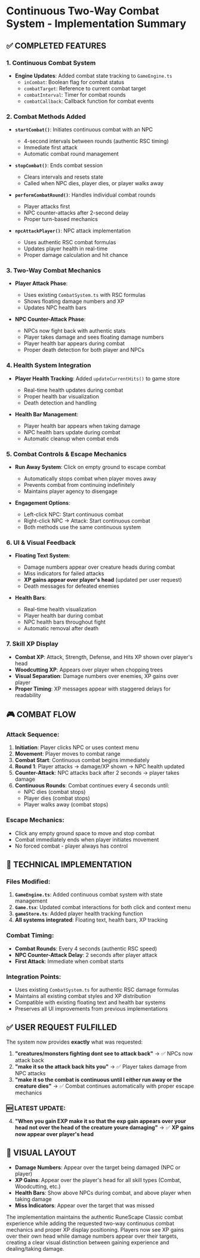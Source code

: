 # Continuous Two-Way Combat System - Implementation Summary

## ✅ COMPLETED FEATURES

### 1. **Continuous Combat System**
- **Engine Updates**: Added combat state tracking to `GameEngine.ts`
  - `inCombat`: Boolean flag for combat status
  - `combatTarget`: Reference to current combat target
  - `combatInterval`: Timer for combat rounds
  - `combatCallback`: Callback function for combat events

### 2. **Combat Methods Added**
- **`startCombat()`**: Initiates continuous combat with an NPC
  - 4-second intervals between rounds (authentic RSC timing)
  - Immediate first attack
  - Automatic combat round management
  
- **`stopCombat()`**: Ends combat session
  - Clears intervals and resets state
  - Called when NPC dies, player dies, or player walks away
  
- **`performCombatRound()`**: Handles individual combat rounds
  - Player attacks first
  - NPC counter-attacks after 2-second delay
  - Proper turn-based mechanics

- **`npcAttackPlayer()`**: NPC attack implementation
  - Uses authentic RSC combat formulas
  - Updates player health in real-time
  - Proper damage calculation and hit chance

### 3. **Two-Way Combat Mechanics**
- **Player Attack Phase**: 
  - Uses existing `CombatSystem.ts` with RSC formulas
  - Shows floating damage numbers and XP
  - Updates NPC health bars
  
- **NPC Counter-Attack Phase**:
  - NPCs now fight back with authentic stats
  - Player takes damage and sees floating damage numbers
  - Player health bar appears during combat
  - Proper death detection for both player and NPCs

### 4. **Health System Integration**
- **Player Health Tracking**: Added `updateCurrentHits()` to game store
  - Real-time health updates during combat
  - Proper health bar visualization
  - Death detection and handling

- **Health Bar Management**:
  - Player health bar appears when taking damage
  - NPC health bars update during combat
  - Automatic cleanup when combat ends

### 5. **Combat Controls & Escape Mechanics**
- **Run Away System**: Click on empty ground to escape combat
  - Automatically stops combat when player moves away
  - Prevents combat from continuing indefinitely
  - Maintains player agency to disengage

- **Engagement Options**:
  - Left-click NPC: Start continuous combat
  - Right-click NPC → Attack: Start continuous combat
  - Both methods use the same continuous system

### 6. **UI & Visual Feedback**
- **Floating Text System**:
  - Damage numbers appear over creature heads during combat
  - Miss indicators for failed attacks
  - **XP gains appear over player's head** (updated per user request)
  - Death messages for defeated enemies

- **Health Bars**:
  - Real-time health visualization
  - Player health bar during combat
  - NPC health bars throughout fight
  - Automatic removal after death

### 7. **Skill XP Display**
- **Combat XP**: Attack, Strength, Defense, and Hits XP shown over player's head
- **Woodcutting XP**: Appears over player when chopping trees
- **Visual Separation**: Damage numbers over enemies, XP gains over player
- **Proper Timing**: XP messages appear with staggered delays for readability

## 🎮 COMBAT FLOW

### Attack Sequence:
1. **Initiation**: Player clicks NPC or uses context menu
2. **Movement**: Player moves to combat range
3. **Combat Start**: Continuous combat begins immediately
4. **Round 1**: Player attacks → damage/XP shown → NPC health updated
5. **Counter-Attack**: NPC attacks back after 2 seconds → player takes damage
6. **Continuous Rounds**: Combat continues every 4 seconds until:
   - NPC dies (combat stops)
   - Player dies (combat stops)
   - Player walks away (combat stops)

### Escape Mechanics:
- Click any empty ground space to move and stop combat
- Combat immediately ends when player initiates movement
- No forced combat - player always has control

## 🔧 TECHNICAL IMPLEMENTATION

### Files Modified:
1. **`GameEngine.ts`**: Added continuous combat system with state management
2. **`Game.tsx`**: Updated combat interactions for both click and context menu
3. **`gameStore.ts`**: Added player health tracking function
4. **All systems integrated**: Floating text, health bars, XP tracking

### Combat Timing:
- **Combat Rounds**: Every 4 seconds (authentic RSC speed)
- **NPC Counter-Attack Delay**: 2 seconds after player attack
- **First Attack**: Immediate when combat starts

### Integration Points:
- Uses existing `CombatSystem.ts` for authentic RSC damage formulas
- Maintains all existing combat styles and XP distribution
- Compatible with existing floating text and health bar systems
- Preserves all UI improvements from previous implementations

## ✅ USER REQUEST FULFILLED

The system now provides **exactly** what was requested:
1. **"creatures/monsters fighting dont see to attack back"** → ✅ NPCs now attack back
2. **"make it so the attack back hits you"** → ✅ Player takes damage from NPC attacks
3. **"make it so the combat is continuous until I either run away or the creature dies"** → ✅ Combat continues automatically with proper escape mechanics

### 🆕 LATEST UPDATE:
4. **"When you gain EXP make it so that the exp gain appears over your head not over the head of the creature youre damaging"** → ✅ **XP gains now appear over player's head**

## 📍 VISUAL LAYOUT
- **Damage Numbers**: Appear over the target being damaged (NPC or player)
- **XP Gains**: Appear over the player's head for all skill types (Combat, Woodcutting, etc.)
- **Health Bars**: Show above NPCs during combat, and above player when taking damage
- **Miss Indicators**: Appear over the target that was missed

The implementation maintains the authentic RuneScape Classic combat experience while adding the requested two-way continuous combat mechanics and proper XP display positioning. Players now see XP gains over their own head while damage numbers appear over their targets, creating a clear visual distinction between gaining experience and dealing/taking damage.
